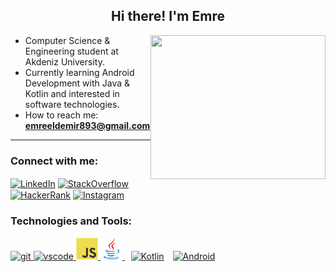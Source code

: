 <h2 align="center">Hi there! I'm Emre</h2>

<img align="right" src="https://media.giphy.com/media/qgQUggAC3Pfv687qPC/giphy.gif" width="280" height="230"/>

- Computer Science & Engineering student at Akdeniz University.
- Currently learning Android Development with Java & Kotlin and interested in software technologies.
- How to reach me: **emreeldemir893@gmail.com**

---

<h3 align="left">Connect with me: </h3>
  <a href="https://linkedin.com/in/emreeldemir" target="blank" rel=”noopener”><img align="center" src="https://velanovascular.com/wp-content/uploads/2020/06/LinkedIn.png" alt="LinkedIn" height="35" width="35" /></a>
  <a href="https://stackoverflow.com/users/20169277/emre-eldemir" target="blank" rel=”noopener”><img align="center" src="https://upload.wikimedia.org/wikipedia/commons/thumb/e/ef/Stack_Overflow_icon.svg/768px-Stack_Overflow_icon.svg.png" alt="StackOverflow" height="35" width="35" /></a>
  <a href="https://www.hackerrank.com/emreeldemir" target="blank" rel=”noopener”><img align="center" src="https://cdn.iconscout.com/icon/free/png-256/hackerrank-3629415-3032408.png" alt="HackerRank" height="35" width="35" /></a>
  <a href="https://instagram.com/emreeldemirx" target="blank" rel=”noopener”><img align="center" src="https://upload.wikimedia.org/wikipedia/commons/thumb/e/e7/Instagram_logo_2016.svg/1200px-Instagram_logo_2016.svg.png" alt="Instagram" height="35" width="35" /></a>
  

<h3 align="left">Technologies and Tools:</h3>
  <a href="https://git-scm.com/" target="_blank" rel=”noopener”> <img src="https://www.vectorlogo.zone/logos/git-scm/git-scm-icon.svg" alt="git" width="35" height="35"/> </a>
  <a href="https://code.visualstudio.com/" target="_blank" rel=”noopener”> <img src="https://upload.wikimedia.org/wikipedia/commons/thumb/9/9a/Visual_Studio_Code_1.35_icon.svg/1024px-Visual_Studio_Code_1.35_icon.svg.png" alt="vscode" width="35" height="35"/> </a>
  <a href="https://developer.mozilla.org/en-US/docs/Web/JavaScript" target="_blank" rel="noreferrer"> <img src="https://raw.githubusercontent.com/devicons/devicon/master/icons/javascript/javascript-original.svg" alt="javascript" width="35" height="35"/> </a>
  <a href="https://www.java.com" target="_blank" rel="noreferrer"> <img src="https://raw.githubusercontent.com/devicons/devicon/master/icons/java/java-original.svg" alt="java" width="35" height="35"/> </a>
  <a href="https://kotlinlang.org/" target="_blank"><img style="margin: 10px" src="https://profilinator.rishav.dev/skills-assets/kotlinlang-icon.svg" alt="Kotlin" width='35' height="35" /></a>
  <a href="https://developer.android.com/" target="_blank" rel=”noopener”> <img src="https://upload.wikimedia.org/wikipedia/commons/thumb/d/d7/Android_robot.svg/872px-Android_robot.svg.png" alt="Android" width="35" height="35"/> </a>

